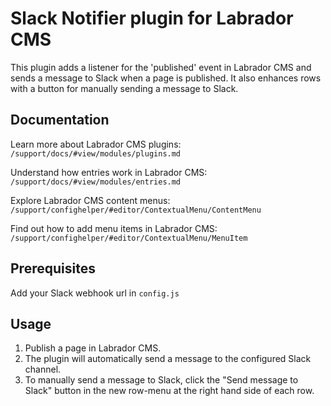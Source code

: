 # Slack Notifier plugin for Labrador CMS

This plugin adds a listener for the 'published' event in Labrador CMS and sends a message to Slack when a page is published. It also enhances rows with a button for manually sending a message to Slack.

## Documentation

Learn more about Labrador CMS plugins:  
`/support/docs/#view/modules/plugins.md`

Understand how entries work in Labrador CMS:  
`/support/docs/#view/modules/entries.md`

Explore Labrador CMS content menus:  
`/support/confighelper/#editor/ContextualMenu/ContentMenu`

Find out how to add menu items in Labrador CMS:  
`/support/confighelper/#editor/ContextualMenu/MenuItem`

## Prerequisites
Add your Slack webhook url in `config.js`

## Usage

1. Publish a page in Labrador CMS.
2. The plugin will automatically send a message to the configured Slack channel.
3. To manually send a message to Slack, click the "Send message to Slack" button in the new row-menu at the right hand side of each row.
